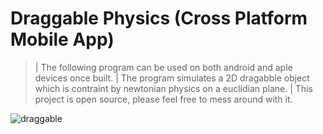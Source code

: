 # Draggable Physics (Cross Platform Mobile App)
>| The following program can be used on both android and aple devices once built.
>| The program simulates a 2D dragabble object which is contraint by newtonian physics on a euclidian plane.
>| This project is open source, please feel free to mess around with it.


![draggable](https://user-images.githubusercontent.com/17411265/110255266-8a301f00-7f9b-11eb-8558-ae4658b4de48.gif)
